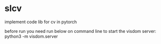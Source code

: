# slcv
implement code lib for cv in pytorch

before run you need run below on command line to start the visdom server:
python3 -m visdom.server
